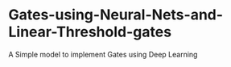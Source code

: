 # Gates-using-Neural-Nets-and-Linear-Threshold-gates
A Simple model to implement Gates using Deep Learning
